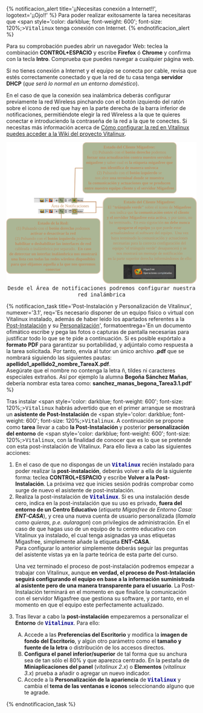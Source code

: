 {% notificacion_alert title='¡¡Necesitas conexión a Internet!!', logotext='¡¡Ojo!!' %}
Para poder realizar exitosamente la tarea necesitaras que <span style='color: darkblue; font-weight: 600'; font-size: 120%;><tt>Vitalinux</tt></span> tenga conexión con Internet. 
{% endnotificacion_alert %}

Para su comprobación puedes abrir un navegador Web: teclea la combinación <b>CONTROL+ESPACIO</b> y escribe <b>Firefox</b> ó <b>Chrome</b> y confirma con la tecla <b>Intro</b>. Comprueba que puedes navegar a cualquier página web.

Si no tienes conexión a Internet y el equipo se conecta por cable, revisa que estés correctamente conectado y que la red de tu casa tenga <b>servidor DHCP</b> (<i>que será lo normal en un entorno doméstico</i>).

En el caso de que la conexión sea inalámbrica deberás configurar previamente la red Wireless pinchando con el botón izquierdo del ratón sobre el icono de red que hay en la parte derecha de la barra inferior de notificaciones, permitiéndote elegir la red Wireless a la que te quieres conectar e introduciendo la contraseña de la red a la que te conectes.  Si necesitas más información acerca de <a href="http://wiki.vitalinux.educa.aragon.es/index.php/Vitalinux/Configurar_la_red">Cómo configurar la red en Vitalinux puedes acceder a la Wiki del proyecto Vitalinux</a>.

<div style="text-align: center;">
<img src="../img/Area-de-notificaciones_migafree_red.png">
<tt>Desde el Área de notificaciones podremos configurar nuestra red inalámbrica</tt>
</div>

{% notificacion_task title='Post-Instalación y Personalización de Vitalinux',
numexer='3.1',
req='Es necesario disponer de un equipo físico o virtual con Vitalinux instalado, además de haber leido los apartados referentes a la <a href="../Parte_3-Entorno_de_Escritorio/Parte_3-Asistente_post_instalacion_entorno_casa.html">Post-Instalación</a> y su <a href="../Parte_3-Entorno_de_Escritorio/Parte_3-Preferencias_del_escritorio.html">Personalización</a>',
formatoentrega='En un documento ofimático escribe y pega las fotos o capturas de pantalla necesarias para justificar todo lo que se te pide a continuación. Si es posible expórtalo a <b>formato PDF</b> para garantizar su portabilidad, y adjúntalo como respuesta a la tarea solicitada. Por tanto, envía al tutor un único archivo <b>.pdf</b> que se nombrará siguiendo las siguientes pautas: <b>apellido1_apellido2_nombre_TareaX.pdf</b>.
<br>
Asegúrate que el nombre no contenga la letra ñ, tildes ni caracteres especiales extraños. Así por ejemplo la alumna <b>Begoña Sánchez Mañas</b>, debería nombrar esta tarea como: <b>sanchez_manas_begona_Tarea3.1.pdf</b>' %}

Tras instalar <span style='color: darkblue; font-weight: 600'; font-size: 120%;><tt>Vitalinux</tt></span> habrás advertido que en el primer arranque se mostrará un <b>asistente de Post-Instalación</b> de <span style='color: darkblue; font-weight: 600'; font-size: 120%;><tt>Vitalinux</tt></span>.  A continuación se propone como <b>tarea</b> llevar a cabo <b>la Post-Instalación</b> y posterior <b>personalización del entorno</b> de <span style='color: darkblue; font-weight: 600'; font-size: 120%;><tt>Vitalinux</tt></span>, con la finalidad de conocer que es lo que se pretende con esta post-instalación de Vitalinux.  Para ello lleva a cabo las siguientes acciones:

<ol>
<li>
En el caso de que no dispongas de un <span style='color: darkblue; font-weight: 600'; font-size: 120%;><tt>Vitalinux</tt></span> recién instalado para poder realizar la <b>post-instalación</b>, deberás volver a ella de la siguiente forma: teclea <b>CONTROL+ESPACIO</b> y escribe <b>Volver a la Post-Instalación</b>.  La próxima vez que inicies sesión podrás comprobar como surge de nuevo el asistente de post-instalación.
</li>
<li>
Realiza la post-instalación de <span style='color: darkblue; font-weight: 600'; font-size: 120%;><tt>Vitalinux</tt></span>. Si es una instalación desde cero, indica en la post-instalación que su uso es privado, <b>fuera del entorno de un Centro Educativo</b> (<i>etiqueta Migasfree de Entorno Casa: <b>ENT-CASA</b></i>), y crea una nueva cuenta de usuario personalizada (<i>llamala como quieras, p.e. aularagon</i>) con privilegios de administración.  En el caso de que hagas uso de un equipo de tu centro educativo con Vitalinux ya instalado, el cual tenga asignadas ya unas etiquetas Migasfree, simplemente añade la etiqueta <b>ENT-CASA</b>.
<br>Para configurar lo anterior simplemente deberás seguir las preguntas del asistente vistas ya en la parte teórica de esta parte del curso.
</li>

Una vez terminado el proceso de post-instalación podremos empezar a trabajar con Vitalinux, aunque <b>en verdad, el proceso de Post-Intalación seguirá configurando el equipo en base a la información suministrada al asistente pero de una manera transparente para el usuario</b>. La Post-Instalación terminará en el momento en que finalice la comunicación con el servidor Migasfree que gestiona su software, y por tanto, en el momento en que el equipo este perfectamente actualizado.

<li>
Tras llevar a cabo la <b>post-instalación</b> empezaremos a personalizar el <b>Entorno</b> de <span style='color: darkblue; font-weight: 600'; font-size: 120%;><tt>Vitalinux</tt></span>.  Para ello:
</li>

<ol type="A">
<li>
Accede a las <b>Preferencias del Escritorio</b> y modifica la <b>imagen de fondo del Escritorio</b>, y algún otro parámetro como el <b>tamaño y fuente de la letra</b> o distribución de los accesos directos.
</li>
<li>
<b>Configura el panel inferior/superior</b> de tal forma que su anchura sea de tan sólo el 80% y que aparezca centrado.  En la pestaña de <b>Miniaplicaciones del panel</b> (<i>vitalinux 2.x</i>) o <b>Elementos</b> (<i>vitalinux 3.x</i>) prueba a añadir o agregar un nuevo indicador.
</li>
<li>Accede a la <b>Personalización de la apariencia</b> de <span style='color: darkblue; font-weight: 600'; font-size: 120%;><tt>Vitalinux</tt></span> y cambia el <b>tema de las ventanas e iconos</b> seleccionando alguno que te agrade.
</li>
</ol>

</ol>


{% endnotificacion_task %}